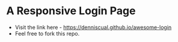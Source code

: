 # A Responsive Login Page
- Visit the link here - https://denniscual.github.io/awesome-login
- Feel free to fork this repo.
